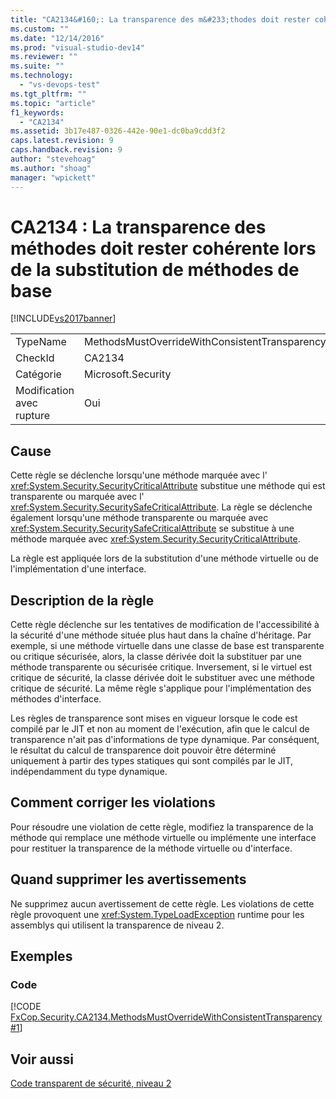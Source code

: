 ```yaml
---
title: "CA2134&#160;: La transparence des m&#233;thodes doit rester coh&#233;rente lors de la substitution de m&#233;thodes de base | Microsoft Docs"
ms.custom: ""
ms.date: "12/14/2016"
ms.prod: "visual-studio-dev14"
ms.reviewer: ""
ms.suite: ""
ms.technology: 
  - "vs-devops-test"
ms.tgt_pltfrm: ""
ms.topic: "article"
f1_keywords: 
  - "CA2134"
ms.assetid: 3b17e487-0326-442e-90e1-dc0ba9cdd3f2
caps.latest.revision: 9
caps.handback.revision: 9
author: "stevehoag"
ms.author: "shoag"
manager: "wpickett"
---
```

# CA2134&#160;: La transparence des m&#233;thodes doit rester coh&#233;rente lors de la substitution de m&#233;thodes de base
[!INCLUDE[vs2017banner](../code-quality/includes/vs2017banner.md)]

|||  
|-|-|  
|TypeName|MethodsMustOverrideWithConsistentTransparency|  
|CheckId|CA2134|  
|Catégorie|Microsoft.Security|  
|Modification avec rupture|Oui|  
  
## Cause  
 Cette règle se déclenche lorsqu'une méthode marquée avec l' <xref:System.Security.SecurityCriticalAttribute> substitue une méthode qui est transparente ou marquée avec l' <xref:System.Security.SecuritySafeCriticalAttribute>.  La règle se déclenche également lorsqu'une méthode transparente ou marquée avec <xref:System.Security.SecuritySafeCriticalAttribute> se substitue à une méthode marquée avec <xref:System.Security.SecurityCriticalAttribute>.  
  
 La règle est appliquée lors de la substitution d'une méthode virtuelle ou de l'implémentation d'une interface.  
  
## Description de la règle  
 Cette règle déclenche sur les tentatives de modification de l'accessibilité à la sécurité d'une méthode située plus haut dans la chaîne d'héritage.  Par exemple, si une méthode virtuelle dans une classe de base est transparente ou critique sécurisée, alors, la classe dérivée doit la substituer par une méthode transparente ou sécurisée critique.  Inversement, si le virtuel est critique de sécurité, la classe dérivée doit le substituer avec une méthode critique de sécurité.  La même règle s'applique pour l'implémentation des méthodes d'interface.  
  
 Les règles de transparence sont mises en vigueur lorsque le code est compilé par le JIT et non au moment de l'exécution, afin que le calcul de transparence n'ait pas d'informations de type dynamique.  Par conséquent, le résultat du calcul de transparence doit pouvoir être déterminé uniquement à partir des types statiques qui sont compilés par le JIT, indépendamment du type dynamique.  
  
## Comment corriger les violations  
 Pour résoudre une violation de cette règle, modifiez la transparence de la méthode qui remplace une méthode virtuelle ou implémente une interface pour restituer la transparence de la méthode virtuelle ou d'interface.  
  
## Quand supprimer les avertissements  
 Ne supprimez aucun avertissement de cette règle.  Les violations de cette règle provoquent une <xref:System.TypeLoadException> runtime pour les assemblys qui utilisent la transparence de niveau 2.  
  
## Exemples  
  
### Code  
 [!CODE [FxCop.Security.CA2134.MethodsMustOverrideWithConsistentTransparency#1](../CodeSnippet/VS_Snippets_CodeAnalysis/fxcop.security.ca2134.methodsmustoverridewithconsistenttransparency#1)]  
  
## Voir aussi  
 [Code transparent de sécurité, niveau 2](../Topic/Security-Transparent%20Code,%20Level%202.md)